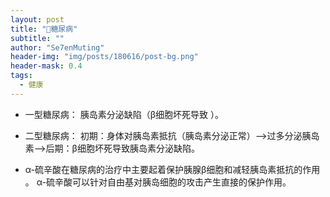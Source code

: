 ```yaml
---
layout: post
title: "🍭糖尿病"
subtitle: ""
author: "Se7enMuting"
header-img: "img/posts/180616/post-bg.png"
header-mask: 0.4
tags:
  - 健康
---
```


* 一型糖尿病： 胰岛素分泌缺陷（β细胞坏死导致 ）。

* 二型糖尿病： 初期：身体对胰岛素抵抗（胰岛素分泌正常）—\>过多分泌胰岛素—\>后期：β细胞坏死导致胰岛素分泌缺陷。

* α-硫辛酸在糖尿病的治疗中主要起着保护胰腺β细胞和减轻胰岛素抵抗的作用 。 α-硫辛酸可以针对自由基对胰岛细胞的攻击产生直接的保护作用。
